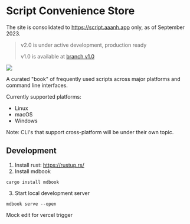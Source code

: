 # Script Convenience Store

The site is consolidated to <https://script.aaanh.app> only, as of September 2023.

> v2.0 is under active development, production ready
> 
> v1.0 is available at [branch v1.0](https://github.com/aaanh/linux-docs/tree/v1.0)

![](https://img.shields.io/github/license/aaanh/linux-docs?color=%23fef00&style=flat-square)

A curated "book" of frequently used scripts across major platforms and command line interfaces.

Currently supported platforms:
- Linux
- macOS
- Windows

Note: CLI's that support cross-platform will be under their own topic.

## Development

1. Install rust: https://rustup.rs/
2. Install mdbook

  ```
  cargo install mdbook
  ```

3. Start local development server

  ```
  mdbook serve --open
  ```

Mock edit for vercel trigger
